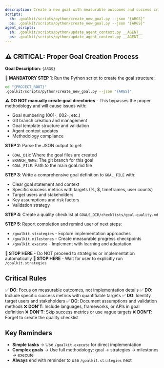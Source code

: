 ```yaml
---
description: Create a new goal with measurable outcomes and success criteria. This command ensures proper goal-driven development methodology.
scripts:
  sh: .goalkit/scripts/python/create_new_goal.py --json "{ARGS}"
  ps: .goalkit/scripts/python/create_new_goal.py --json "{ARGS}"
agent_scripts:
  sh: .goalkit/scripts/python/update_agent_context.py __AGENT__
  ps: .goalkit/scripts/python/update_agent_context.py __AGENT__
---
```


## ⚠️ CRITICAL: Proper Goal Creation Process

**Goal Description**: `{ARGS}`

**🚨 MANDATORY STEP 1**: Run the Python script to create the goal structure:
```bash
cd "{PROJECT_ROOT}"
.goalkit/scripts/python/create_new_goal.py --json "{ARGS}"
```

**⚠️ DO NOT manually create goal directories** - This bypasses the proper methodology and will cause issues with:
- Goal numbering (001-, 002-, etc.)
- Git branch creation and management
- Goal template structure and validation
- Agent context updates
- Methodology compliance

**STEP 2**: Parse the JSON output to get:
- `GOAL_DIR`: Where the goal files are created
- `BRANCH_NAME`: The git branch for this goal
- `GOAL_FILE`: Path to the main goal.md file

**STEP 3**: Write a comprehensive goal definition to `GOAL_FILE` with:
- Clear goal statement and context
- Specific success metrics with targets (%, $, timeframes, user counts)
- Target users and stakeholders
- Key assumptions and risk factors
- Validation strategy

**STEP 4**: Create a quality checklist at `GOALS_DIR/checklists/goal-quality.md`

**STEP 5**: Report completion and remind user of next steps:
- `/goalkit.strategies` - Explore implementation approaches
- `/goalkit.milestones` - Create measurable progress checkpoints
- `/goalkit.execute` - Implement with learning and adaptation

**🛑 STOP HERE** - Do NOT proceed to strategies or implementation automatically
**🛑 STOP HERE** - Wait for user to explicitly run `/goalkit.strategies`

## Critical Rules

✅ **DO**: Focus on measurable outcomes, not implementation details
✅ **DO**: Include specific success metrics with quantifiable targets
✅ **DO**: Identify target users and stakeholders
✅ **DO**: Document assumptions and validation methods
❌ **DON'T**: Include languages, frameworks, or APIs in goal definition
❌ **DON'T**: Skip success metrics or use vague targets
❌ **DON'T**: Forget to create the quality checklist

## Key Reminders

- **Simple tasks** → Use `/goalkit.execute` for direct implementation
- **Complex goals** → Use full methodology: goal → strategies → milestones → execute
- **Always** end with reminder to use `/goalkit.strategies` next